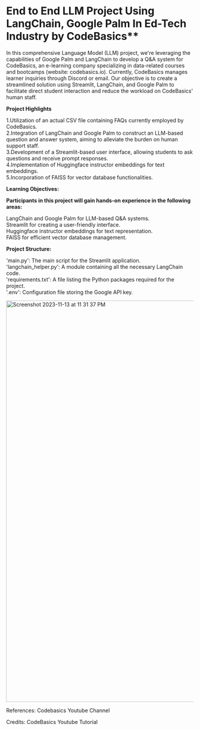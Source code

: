 # End to End LLM Project Using LangChain, Google Palm In Ed-Tech Industry by CodeBasics**


In this comprehensive Language Model (LLM) project, we're leveraging the capabilities of Google Palm and LangChain to develop a Q&A system for CodeBasics, an e-learning company specializing in data-related courses and bootcamps (website: codebasics.io). Currently, CodeBasics manages learner inquiries through Discord or email. Our objective is to create a streamlined solution using Streamlit, LangChain, and Google Palm to facilitate direct student interaction and reduce the workload on CodeBasics' human staff.

**Project Highlights**

1.Utilization of an actual CSV file containing FAQs currently employed by CodeBasics.  
2.Integration of LangChain and Google Palm to construct an LLM-based question and answer system, aiming to alleviate the burden on human support staff.  
3.Development of a Streamlit-based user interface, allowing students to ask questions and receive prompt responses.  
4.Implementation of Huggingface instructor embeddings for text embeddings.  
5.Incorporation of FAISS for vector database functionalities.  

**Learning Objectives:**

**Participants in this project will gain hands-on experience in the following areas:**

LangChain and Google Palm for LLM-based Q&A systems.  
Streamlit for creating a user-friendly interface.  
Huggingface instructor embeddings for text representation.  
FAISS for efficient vector database management.  

**Project Structure:**

'main.py': The main script for the Streamlit application.  
'langchain_helper.py': A module containing all the necessary LangChain code.  
'requirements.txt': A file listing the Python packages required for the project.  
'.env': Configuration file storing the Google API key.  

<img width="1077" alt="Screenshot 2023-11-13 at 11 31 37 PM" src="https://github.com/ro468/LLM_Learning_Progress_Rohini/assets/82668945/922cf3d1-edaa-4d03-bb15-30f9335a8952">

References: Codebasics Youtube Channel





Credits: CodeBasics Youtube Tutorial

